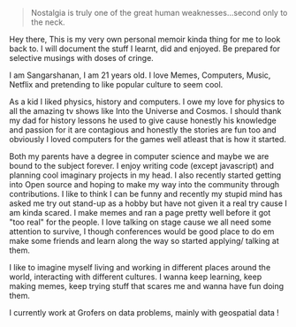 > Nostalgia is truly one of the great human weaknesses...second only to the neck. 

Hey there, This is my very own personal memoir kinda thing for me to look back to. I will document the stuff I learnt, did and enjoyed. Be prepared for selective musings with doses of cringe.

I am Sangarshanan, I am 21 years old. I love Memes, Computers, Music, Netflix and pretending to like popular culture to seem cool.

As a kid I liked physics, history and computers. I owe my love for physics to all the amazing tv shows like Into the Universe and Cosmos. I should thank my dad for history lessons he used to give cause honestly his knowledge and passion for it are contagious and honestly the stories are fun too and obviously I loved computers for the games well atleast that is how it started. 

Both my parents have a degree in computer science and maybe we are bound to the subject forever. I enjoy writing code (except javascript) and planning cool imaginary projects in my head. I also recently started getting into Open source and hoping to make my way into the community through contributions. I like to think I can be funny and recently my stupid mind has asked me try out stand-up as a hobby but have not given it a real try cause I am kinda scared. I make memes and ran a page pretty well before it got "too real" for the people. I love talking on stage cause we all need some attention to survive, I though conferences would be good place to do em make some friends and learn along the way so started applying/ talking at them. 

I like to imagine myself living and working in different places around the world, interacting with different cultures. I wanna keep learning, keep making memes, keep trying stuff that scares me and wanna have fun doing them.

I currently work at Grofers on data problems, mainly with geospatial data !
